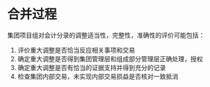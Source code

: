 # 合并过程

集团项目组对会计分录的调整适当性，完整性，准确性的评价可能包括：

1. 评价重大调整是否恰当反应相关事项和交易
2. 确定重大调整是否得到集团管理层和组成部分管理层正确处理，授权
3. 确定重大调整是否有恰当的证据支持并得到充分的记录
4. 检查集团内部交易，未实现内部交易损益是否核对一致抵消